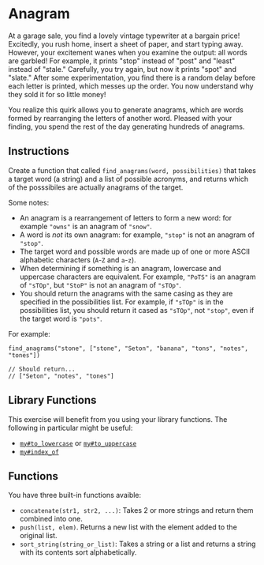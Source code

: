 # Anagram

At a garage sale, you find a lovely vintage typewriter at a bargain price!
Excitedly, you rush home, insert a sheet of paper, and start typing away.
However, your excitement wanes when you examine the output: all words are garbled!
For example, it prints "stop" instead of "post" and "least" instead of "stale."
Carefully, you try again, but now it prints "spot" and "slate."
After some experimentation, you find there is a random delay before each letter is printed, which messes up the order.
You now understand why they sold it for so little money!

You realize this quirk allows you to generate anagrams, which are words formed by rearranging the letters of another word.
Pleased with your finding, you spend the rest of the day generating hundreds of anagrams.

## Instructions

Create a function that called `find_anagrams(word, possibilities)` that takes a target word (a string) and a list of possible acronyms, and returns which of the posssibiles are actually anagrams of the target.

Some notes:

- An anagram is a rearrangement of letters to form a new word: for example `"owns"` is an anagram of `"snow"`.
- A word is _not_ its own anagram: for example, `"stop"` is not an anagram of `"stop"`.
- The target word and possible words are made up of one or more ASCII alphabetic characters (`A`-`Z` and `a`-`z`).
- When determining if something is an anagram, lowercase and uppercase characters are equivalent. For example, `"PoTS"` is an anagram of `"sTOp"`, but `"StoP"` is not an anagram of `"sTOp"`.
- You should return the anagrams with the same casing as they are specified in the possibilities list. For example, if `"sTOp"` is in the possibilities list, you should return it cased as `"sTOp"`, not `"stop"`, even if the target word is `"pots"`.

For example:

```jikiscript
find_anagrams("stone", ["stone", "Seton", "banana", "tons", "notes", "tones"])

// Should return...
// ["Seton", "notes", "tones"]
```

## Library Functions

This exercise will benefit from you using your library functions. The following in particular might be useful:

- [`my#to_lowercase`](/bootcamp/custom_functions/to_lowercase/edit) or [`my#to_uppercase`](/bootcamp/custom_functions/to_uppercase/edit)
- [`my#index_of`](/bootcamp/custom_functions/index_of/edit)

## Functions

You have three built-in functions avaible:

- `concatenate(str1, str2, ...)`: Takes 2 or more strings and return them combined into one.
- `push(list, elem)`. Returns a new list with the element added to the original list.
- `sort_string(string_or_list)`: Takes a string or a list and returns a string with its contents sort alphabetically.
